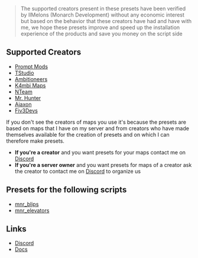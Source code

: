 > The supported creators present in these presets have been verified by IlMelons (Monarch Development) without any economic interest but based on the behavior that these creators have had and have with me, we hope these presets improve and speed up the installation experience of the products and save you money on the script side

## Supported Creators
- [Prompt Mods](https://fivem.prompt-mods.com/)
- [TStudio](https://turbosaif.tebex.io/)
- [Ambitioneers](https://ambitioneers.tebex.io/)
- [K4mbi Maps](https://k4mb1maps.com/)
- [NTeam](https://nteamdev.tebex.io/)
- [Mr. Hunter](https://mrhunter.tebex.io/)
- [Ajaxon](https://ajaxon.tebex.io/)
- [Fiv3Devs](https://fiv3devs.tebex.io/)

If you don't see the creators of maps you use it's because the presets are based on maps that I have on my server and from creators who have made themselves available for the 
creation of presets and on which I can therefore make presets.
- **If you're a creator** and you want presets for your maps contact me on [Discord](https://discord.gg/WKtk65yBC6)
- **If you're a server owner** and you want presets for maps of a creator ask the creator to contact me on [Discord](https://discord.gg/WKtk65yBC6) to organize us

## Presets for the following scripts
- [mnr_blips](https://github.com/Monarch-Development/mnr_blips)
- [mnr_elevators](https://github.com/Monarch-Development/mnr_elevators)

## Links
- [Discord](https://discord.gg/WKtk65yBC6)
- [Docs](https://monarch-docs.pages.dev/docs/monarch-resources/presets)